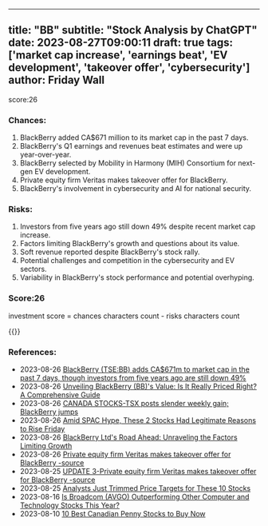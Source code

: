 
---
title: "BB"
subtitle: "Stock Analysis by ChatGPT"
date: 2023-08-27T09:00:11
draft: true
tags: ['market cap increase', 'earnings beat', 'EV development', 'takeover offer', 'cybersecurity']
author: Friday Wall
---

score:26
### Chances:
1. BlackBerry added CA$671 million to its market cap in the past 7 days.
2. BlackBerry's Q1 earnings and revenues beat estimates and were up year-over-year.
3. BlackBerry selected by Mobility in Harmony (MIH) Consortium for next-gen EV development.
4. Private equity firm Veritas makes takeover offer for BlackBerry.
5. BlackBerry's involvement in cybersecurity and AI for national security.
### Risks:
1. Investors from five years ago still down 49% despite recent market cap increase.
2. Factors limiting BlackBerry's growth and questions about its value.
3. Soft revenue reported despite BlackBerry's stock rally.
4. Potential challenges and competition in the cybersecurity and EV sectors.
5. Variability in BlackBerry's stock performance and potential overhyping.
### Score:26
investment score = chances characters count - risks characters count

{{<tradingview symbol="NYSE:BB">}}
### References:
- 2023-08-26 [BlackBerry (TSE:BB) adds CA$671m to market cap in the past 7 days, though investors from five years ago are still down 49%](https://finance.yahoo.com/news/blackberry-tse-bb-adds-ca-134720289.html?.tsrc=rss)
- 2023-08-26 [Unveiling BlackBerry (BB)'s Value: Is It Really Priced Right? A Comprehensive Guide](https://finance.yahoo.com/news/unveiling-blackberry-bb-value-really-233411568.html?.tsrc=rss)
- 2023-08-26 [CANADA STOCKS-TSX posts slender weekly gain; BlackBerry jumps](https://finance.yahoo.com/news/canada-stocks-tsx-posts-slender-202254821.html?.tsrc=rss)
- 2023-08-26 [Amid SPAC Hype, These 2 Stocks Had Legitimate Reasons to Rise Friday](https://finance.yahoo.com/m/3e5ded00-2e35-3585-b54d-2d3998550d4d/amid-spac-hype%2C-these-2.html?.tsrc=rss)
- 2023-08-26 [BlackBerry Ltd's Road Ahead: Unraveling the Factors Limiting Growth](https://finance.yahoo.com/news/blackberry-ltds-road-ahead-unraveling-170308733.html?.tsrc=rss)
- 2023-08-26 [Private equity firm Veritas makes takeover offer for BlackBerry -source](https://finance.yahoo.com/news/veritas-said-consider-takeover-offer-160810364.html?.tsrc=rss)
- 2023-08-25 [UPDATE 3-Private equity firm Veritas makes takeover offer for BlackBerry -source](https://finance.yahoo.com/news/1-veritas-said-consider-takeover-155628236.html?.tsrc=rss)
- 2023-08-25 [Analysts Just Trimmed Price Targets for These 10 Stocks](https://finance.yahoo.com/news/analysts-just-trim-price-targets-130111859.html?.tsrc=rss)
- 2023-08-16 [Is Broadcom (AVGO) Outperforming Other Computer and Technology Stocks This Year?](https://finance.yahoo.com/news/broadcom-avgo-outperforming-other-computer-190804564.html?.tsrc=rss)
- 2023-08-10 [10 Best Canadian Penny Stocks to Buy Now](https://finance.yahoo.com/news/10-best-canadian-penny-stocks-111345361.html?.tsrc=rss)


                